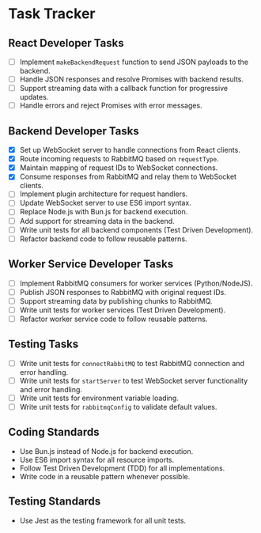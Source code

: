 # Task Tracker

## React Developer Tasks

- [ ] Implement `makeBackendRequest` function to send JSON payloads to the backend.
- [ ] Handle JSON responses and resolve Promises with backend results.
- [ ] Support streaming data with a callback function for progressive updates.
- [ ] Handle errors and reject Promises with error messages.

## Backend Developer Tasks

- [x] Set up WebSocket server to handle connections from React clients.
- [x] Route incoming requests to RabbitMQ based on `requestType`.
- [x] Maintain mapping of request IDs to WebSocket connections.
- [x] Consume responses from RabbitMQ and relay them to WebSocket clients.
- [ ] Implement plugin architecture for request handlers.
- [ ] Update WebSocket server to use ES6 import syntax.
- [ ] Replace Node.js with Bun.js for backend execution.
- [ ] Add support for streaming data in the backend.
- [ ] Write unit tests for all backend components (Test Driven Development).
- [ ] Refactor backend code to follow reusable patterns.

## Worker Service Developer Tasks

- [ ] Implement RabbitMQ consumers for worker services (Python/NodeJS).
- [ ] Publish JSON responses to RabbitMQ with original request IDs.
- [ ] Support streaming data by publishing chunks to RabbitMQ.
- [ ] Write unit tests for worker services (Test Driven Development).
- [ ] Refactor worker service code to follow reusable patterns.

## Testing Tasks

- [ ] Write unit tests for `connectRabbitMQ` to test RabbitMQ connection and error handling.
- [ ] Write unit tests for `startServer` to test WebSocket server functionality and error handling.
- [ ] Write unit tests for environment variable loading.
- [ ] Write unit tests for `rabbitmqConfig` to validate default values.

## Coding Standards

- Use Bun.js instead of Node.js for backend execution.
- Use ES6 import syntax for all resource imports.
- Follow Test Driven Development (TDD) for all implementations.
- Write code in a reusable pattern whenever possible.

## Testing Standards

- Use Jest as the testing framework for all unit tests.